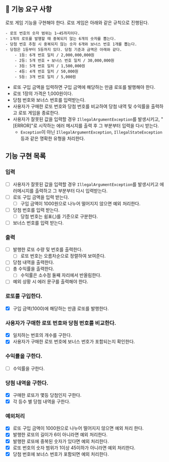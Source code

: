 ## 🚀 기능 요구 사항

로또 게임 기능을 구현해야 한다. 로또 게임은 아래와 같은 규칙으로 진행된다.

```
- 로또 번호의 숫자 범위는 1~45까지이다.
- 1개의 로또를 발행할 때 중복되지 않는 6개의 숫자를 뽑는다.
- 당첨 번호 추첨 시 중복되지 않는 숫자 6개와 보너스 번호 1개를 뽑는다.
- 당첨은 1등부터 5등까지 있다. 당첨 기준과 금액은 아래와 같다.
    - 1등: 6개 번호 일치 / 2,000,000,000원
    - 2등: 5개 번호 + 보너스 번호 일치 / 30,000,000원
    - 3등: 5개 번호 일치 / 1,500,000원
    - 4등: 4개 번호 일치 / 50,000원
    - 5등: 3개 번호 일치 / 5,000원
```

- 로또 구입 금액을 입력하면 구입 금액에 해당하는 만큼 로또를 발행해야 한다.
- 로또 1장의 가격은 1,000원이다.
- 당첨 번호와 보너스 번호를 입력받는다.
- 사용자가 구매한 로또 번호와 당첨 번호를 비교하여 당첨 내역 및 수익률을 출력하고 로또 게임을 종료한다.
- 사용자가 잘못된 값을 입력할 경우 `IllegalArgumentException`를 발생시키고, "[ERROR]"로 시작하는 에러 메시지를 출력 후 그 부분부터 입력을 다시 받는다.
    - `Exception`이 아닌 `IllegalArgumentException`, `IllegalStateException` 등과 같은 명확한 유형을 처리한다.

## 기능 구현 목록

### 입력

- [ ] 사용자가 잘못된 값을 입력할 경우 `IllegalArgumentException`를 발생시키고 에러메시지를 출력하고 그 부분부터 다시 입력받는다.
- [ ] 로또 구입 금액을 입력 받는다.
    - [ ] 구입 금액이 1000원으로 나누어 떨어지지 않으면 예외 처리한다.
- [ ] 당첨 번호를 입력 받는다.
    - [ ] 당첨 번호는 쉼표(,)를 기준으로 구분한다.
- [ ] 보너스 번호를 입력 받는다.

### 출력

- [ ] 발행한 로또 수량 및 번호를 출력한다.
    - [ ] 로또 번호는 오름차순으로 정렬하여 보여준다.
- [ ] 당첨 내역을 출력한다.
- [ ] 총 수익률을 출력한다.
    - [ ] 수익률은 소수점 둘째 자리에서 반올림한다.
- [ ] 예외 상황 시 에러 문구를 출력해야 한다.

### 로또를 구입한다.

- [x] 구입 금액(1000)에 해당하는 만큼 로또를 발행한다.

### 사용자가 구매한 로또 번호와 당첨 번호를 비교한다.

- [x] 일치하는 번호의 개수를 구한다.
- [x] 사용자가 구매한 로또 번호에 보너스 번호가 포함되는지 확인한다.

### 수익률을 구한다.

- [ ] 수익률을 구한다.

### 당첨 내역을 구한다.

- [x] 구매한 로또가 몇등 당첨인지 구한다.
- [x] 각 등수 별 당첨 내역을 구한다.

### 예외처리
- [x] 로또 구입 금액이 1000원으로 나누어 떨어지지 않으면 예외 처리 한다.
- [x] 발행한 로또의 길이가 6이 아니라면 예외 처리한다.
- [x] 발행한 로또에 중복된 숫자가 있다면 예외 처리한다.
- [x] 로또 번호의 숫자 범위가 1이상 45이하가 아니라면 예외 처리한다.
- [x] 당첨 번호에 보너스 번호가 포함되면 예외 처리한다.
